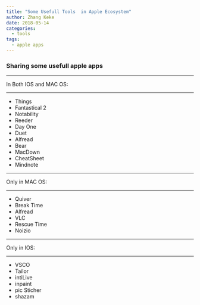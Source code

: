 ```yaml
---
title: "Some Usefull Tools  in Apple Ecosystem"
author: Zhang Keke
date: 2018-05-14
categories:
  - tools
tags:
  - apple apps
---
```


### Sharing some usefull apple apps


---
In Both IOS and MAC OS:

---

* Things
* Fantastical 2
* Notability
* Reeder
* Day One
* Duet
* Alfread
* Bear
* MacDown
* CheatSheet
* Mindnote

---
Only in MAC OS:

---
* Quiver
* Break Time
* Alfread
* VLC
* Rescue Time
* Noizio

---
Only in IOS:

---
* VSCO
* Tailor
* intiLive
* inpaint
* pic Sticher
* shazam